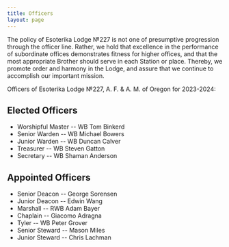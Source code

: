 ```yaml
---
title: Officers
layout: page
---
```


The policy of Esoterika Lodge №227 is not one of presumptive
progression through the officer line. Rather, we hold that excellence
in the performance of subordinate offices demonstrates fitness for
higher offices, and that the most appropriate Brother should serve in
each Station or place. Thereby, we promote order and harmony in the
Lodge, and assure that we continue to accomplish our important
mission.

Officers of Esoterika Lodge №227, A. F. & A. M. of Oregon for 2023-2024:

## Elected Officers

- Worshipful Master --  WB Tom Binkerd
- Senior Warden --  WB Michael Bowers
- Junior Warden --  WB Duncan Calver
- Treasurer --  WB Steven Gatton
- Secretary --  WB Shaman Anderson

## Appointed Officers
- Senior Deacon --  George Sorensen
- Junior Deacon --  Edwin Wang
- Marshall --  RWB Adam Bayer
- Chaplain --  Giacomo Adragna
- Tyler --  WB Peter Grover
- Senior Steward --  Mason Miles
- Junior Steward --  Chris Lachman
